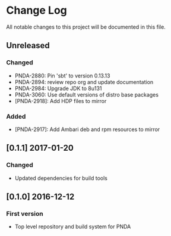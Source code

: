 # Change Log
All notable changes to this project will be documented in this file.

## Unreleased
### Changed
- PNDA-2880: Pin 'sbt' to version 0.13.13
- PNDA-2894: review repo org and update documentation
- PNDA-2984: Upgrade JDK to 8u131
- PNDA-3060: Use default versions of distro base packages
- [PNDA-2918]: Add HDP files to mirror

### Added
- [PNDA-2917]: Add Ambari deb and rpm resources to mirror

## [0.1.1] 2017-01-20
### Changed
- Updated dependencies for build tools

## [0.1.0] 2016-12-12
### First version
- Top level repository and build system for PNDA
